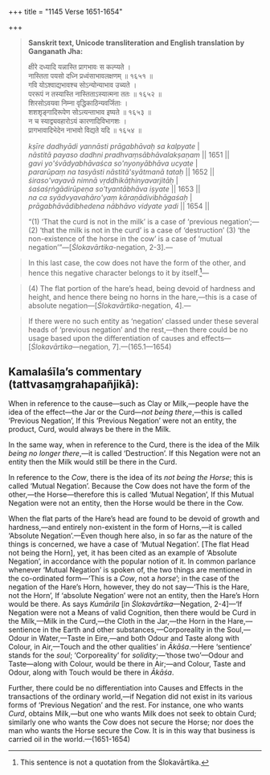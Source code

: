 +++
title = "1145 Verse 1651-1654"

+++
> **Sanskrit text, Unicode transliteration and English translation by Ganganath Jha:** 
>
> क्षीरे दध्यादि यन्नास्ति प्रागभावः स कल्प्यते ।  
> नास्तिता पयसो दध्नि प्रध्वंसाभावलक्षणम् ॥ १६५१ ॥  
> गवि योऽश्वाद्यभावश्च सोऽन्योन्याभाव उच्यते ।  
> पररूपं न तस्यास्ति नास्तिताऽस्यात्मना ततः ॥ १६५२ ॥  
> शिरसोऽवयवा निम्ना वृद्धिकाठिन्यवर्जिताः ।  
> शशशृङ्गादिरूपेण सोऽत्यन्ताभाव इष्यते ॥ १६५३ ॥  
> न च स्याद्व्यवहारोऽयं कारणादिविभागशः ।  
> प्रागभावादिभेदेन नाभावो विद्यते यदि ॥ १६५४ ॥ 
>
> *kṣīre dadhyādi yannāsti prāgabhāvaḥ sa kalpyate* \|  
> *nāstitā payaso dadhni pradhvaṃsābhāvalakṣaṇam* \|\| 1651 \|\|  
> *gavi yo'śvādyabhāvaśca so'nyonyābhāva ucyate* \|  
> *pararūpaṃ na tasyāsti nāstitā'syātmanā tataḥ* \|\| 1652 \|\|  
> *śiraso'vayavā nimnā vṛddhikāṭhinyavarjitāḥ* \|  
> *śaśaśṛṅgādirūpeṇa so'tyantābhāva iṣyate* \|\| 1653 \|\|  
> *na ca syādvyavahāro'yaṃ kāraṇādivibhāgaśaḥ* \|  
> *prāgabhāvādibhedena nābhāvo vidyate yadi* \|\| 1654 \|\| 
>
> “(1) ‘That the curd is not in the milk’ is a case of ‘previous negation’;—(2) ‘that the milk is not in the curd’ is a case of ‘destruction’ (3) ‘the non-existence of the horse in the cow’ is a case of ‘mutual negation’”—[*Ślokavārtika*-negation, 2-3].—

> In this last case, the cow does not have the form of the other, and hence this negative character belongs to it by itself.[^1]—

[^1]:  This sentence is not a quotation from the Ślokavārtika.

> \(4\) The flat portion of the hare’s head, being devoid of hardness and height, and hence there being no horns in the hare,—this is a case of absolute negation—[*Ślokavārtika*-negation, 4].—

> If there were no such entity as ‘negation’ classed under these several heads of ‘previous negation’ and the rest,—then there could be no usage based upon the differentiation of causes and effects—[*Ślokavārtika*—negation, 7].—(165.1—1654)



## Kamalaśīla’s commentary (tattvasaṃgrahapañjikā):

When in reference to the cause—such as Clay or Milk,—people have the idea of the effect—the Jar or the Curd—*not being there*,—this is called ‘Previous Negation’, If this ‘Previous Negation’ were not an entity, the product, Curd, would always be there in the Milk.

In the same way, when in reference to the Curd, there is the idea of the Milk *being no longer there*,—it is called ‘Destruction’. If this Negation were not an entity then the Milk would still be there in the Curd.

In reference to the *Cow*, there is the idea of its *not being the Horse*; this is called ‘Mutual Negation’. Because the Cow does not have the form of the other,—the Horse—therefore this is called ‘Mutual Negation’, If this Mutual Negation were not an entity, then the Horse would be there in the Cow.

When the flat parts of the Hare’s head are found to be devoid of growth and hardness,—and entirely non-existent in the form of Horns,—it is called ‘Absolute Negation’.—Even though here also, in so far as the nature of the things is concerned, we have a case of ‘Mutual Negation’. [The flat Head not being the Horn], yet, it has been cited as an example of ‘Absolute Negation’, in accordance with the popular notion of it. In common parlance whenever ‘Mutual Negation’ is spoken of, the two things are mentioned in the co-ordinated form—‘This is a *Cow*, not a *horse*’; in the case of the negation of the Hare’s Horn, however, they do not say—‘This is the Hare, not the Horn’, If ‘absolute Negation’ were not an entity, then the Hare’s Horn would be there. As says *Kumārila* [in *Ślokavārtika*—Negation, 2-4]—‘If Negation were not a Means of valid Cognition, then there would be Curd in the Milk,—Milk in the Curd,—the Cloth in the Jar,—the Horn in the Hare,—sentience in the Earth and other substances,—Corporeality in the Soul,—Odour in Water,—Taste in Eire,—and both Odour and Taste along with Colour, in Air,—Touch and the other qualities’ in *Ākāśa*.—Here ‘sentience’ stands for the *soul*; ‘Corporeality’ for *solidity*;—‘those two’—Odour and Taste—along with Colour, would be there in Air;—and Colour, Taste and Odour, along with Touch would be there in *Ākāśa*.

Further, there could be no differentiation into Causes and Effects in the transactions of the ordinary world,—if Negation did not exist in its various forms of ‘Previous Negation’ and the rest. For instance, one who wants *Curd*, obtains Milk,—but one who wants Milk does not seek to obtain Curd; similarly one who wants the Cow does not secure the Horse; nor does the man who wants the Horse secure the Cow. It is in this way that business is carried oil in the world.—(1651-1654)



